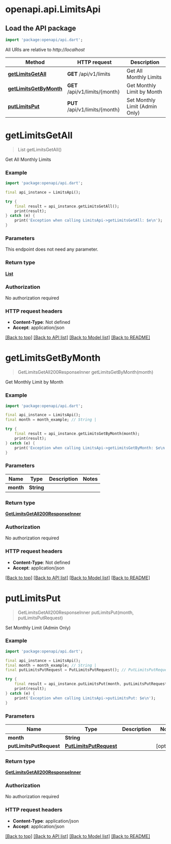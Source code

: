 # openapi.api.LimitsApi

## Load the API package
```dart
import 'package:openapi/api.dart';
```

All URIs are relative to *http://localhost*

Method | HTTP request | Description
------------- | ------------- | -------------
[**getLimitsGetAll**](LimitsApi.md#getlimitsgetall) | **GET** /api/v1/limits | Get All Monthly Limits
[**getLimitsGetByMonth**](LimitsApi.md#getlimitsgetbymonth) | **GET** /api/v1/limits/{month} | Get Monthly Limit by Month
[**putLimitsPut**](LimitsApi.md#putlimitsput) | **PUT** /api/v1/limits/{month} | Set Monthly Limit (Admin Only)


# **getLimitsGetAll**
> List<GetLimitsGetAll200ResponseInner> getLimitsGetAll()

Get All Monthly Limits

### Example
```dart
import 'package:openapi/api.dart';

final api_instance = LimitsApi();

try {
    final result = api_instance.getLimitsGetAll();
    print(result);
} catch (e) {
    print('Exception when calling LimitsApi->getLimitsGetAll: $e\n');
}
```

### Parameters
This endpoint does not need any parameter.

### Return type

[**List<GetLimitsGetAll200ResponseInner>**](GetLimitsGetAll200ResponseInner.md)

### Authorization

No authorization required

### HTTP request headers

 - **Content-Type**: Not defined
 - **Accept**: application/json

[[Back to top]](#) [[Back to API list]](../README.md#documentation-for-api-endpoints) [[Back to Model list]](../README.md#documentation-for-models) [[Back to README]](../README.md)

# **getLimitsGetByMonth**
> GetLimitsGetAll200ResponseInner getLimitsGetByMonth(month)

Get Monthly Limit by Month

### Example
```dart
import 'package:openapi/api.dart';

final api_instance = LimitsApi();
final month = month_example; // String | 

try {
    final result = api_instance.getLimitsGetByMonth(month);
    print(result);
} catch (e) {
    print('Exception when calling LimitsApi->getLimitsGetByMonth: $e\n');
}
```

### Parameters

Name | Type | Description  | Notes
------------- | ------------- | ------------- | -------------
 **month** | **String**|  | 

### Return type

[**GetLimitsGetAll200ResponseInner**](GetLimitsGetAll200ResponseInner.md)

### Authorization

No authorization required

### HTTP request headers

 - **Content-Type**: Not defined
 - **Accept**: application/json

[[Back to top]](#) [[Back to API list]](../README.md#documentation-for-api-endpoints) [[Back to Model list]](../README.md#documentation-for-models) [[Back to README]](../README.md)

# **putLimitsPut**
> GetLimitsGetAll200ResponseInner putLimitsPut(month, putLimitsPutRequest)

Set Monthly Limit (Admin Only)

### Example
```dart
import 'package:openapi/api.dart';

final api_instance = LimitsApi();
final month = month_example; // String | 
final putLimitsPutRequest = PutLimitsPutRequest(); // PutLimitsPutRequest | 

try {
    final result = api_instance.putLimitsPut(month, putLimitsPutRequest);
    print(result);
} catch (e) {
    print('Exception when calling LimitsApi->putLimitsPut: $e\n');
}
```

### Parameters

Name | Type | Description  | Notes
------------- | ------------- | ------------- | -------------
 **month** | **String**|  | 
 **putLimitsPutRequest** | [**PutLimitsPutRequest**](PutLimitsPutRequest.md)|  | [optional] 

### Return type

[**GetLimitsGetAll200ResponseInner**](GetLimitsGetAll200ResponseInner.md)

### Authorization

No authorization required

### HTTP request headers

 - **Content-Type**: application/json
 - **Accept**: application/json

[[Back to top]](#) [[Back to API list]](../README.md#documentation-for-api-endpoints) [[Back to Model list]](../README.md#documentation-for-models) [[Back to README]](../README.md)

